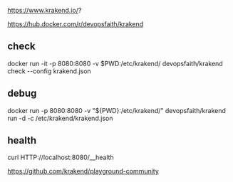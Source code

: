 https://www.krakend.io/?

https://hub.docker.com/r/devopsfaith/krakend

## check
docker run -it -p 8080:8080 -v $PWD:/etc/krakend/ devopsfaith/krakend check --config krakend.json


## debug
docker run -p 8080:8080 -v "${PWD}:/etc/krakend/" devopsfaith/krakend run -d -c /etc/krakend/krakend.json


## health
curl HTTP://localhost:8080/__health



https://github.com/krakend/playground-community